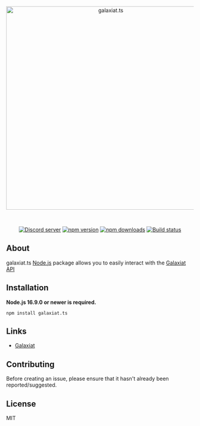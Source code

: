 <div align="center">
  <br />
  <p>
    <a href="https://galaxiatapp.com"><img src="https://galaxiatapp.com/logo_texte_appli_avec_arrondie_et_ombre.png" width="546" alt="galaxiat.ts" /></a>
  </p>
  <br />
  <p>
    <a href="https://discord.galaxiat.fr"><img src="https://img.shields.io/discord/804787354703364116?color=5865F2&logo=discord&logoColor=white" alt="Discord server" /></a>
    <a href="https://www.npmjs.com/package/galaxiat.ts"><img src="https://img.shields.io/npm/v/galaxiat.ts.svg?maxAge=3600" alt="npm version" /></a>
    <a href="https://www.npmjs.com/package/galaxiat.ts"><img src="https://img.shields.io/npm/dt/galaxiat.ts?maxAge=3600" alt="npm downloads" /></a>
    <a href="https://github.com/galaxiat/galaxiat.ts/actions"><img src="https://github.com/galaxiat/galaxiat.ts/actions/workflows/build.yaml/badge.svg" alt="Build status" /></a>
  </p>
</div>

## About

galaxiat.ts [Node.js](https://nodejs.org) package allows you to easily interact with the [Galaxiat API](https://galaxiatapp.com)

## Installation

**Node.js 16.9.0 or newer is required.**

```sh-session
npm install galaxiat.ts
```

## Links

- [Galaxiat](https://galaxiatapp.com/)

## Contributing

Before creating an issue, please ensure that it hasn't already been reported/suggested.  

## License 
MIT 